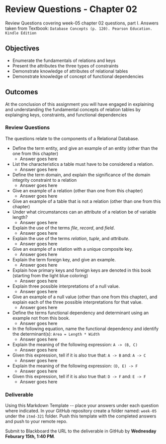 # Review Questions - Chapter 02

Review Questions covering week-05 chapter 02 questions, part I.  Answers taken from Textbook: `Database Concepts (p. 120). Pearson Education. Kindle Edition` 

## Objectives

* Enumerate the fundamentals of relations and keys
* Present the attributes the three types of constraints
* Demonstrate knowledge of attributes of relational tables
* Demonstrate knowledge of concept of functional dependencies

## Outcomes

At the conclusion of this assignment you will have engaged in explaining and understanding the fundamental concepts of relation tables by explainging keys, constraints, and functional dependencies

### Review Questions

The questions relate to the components of a Relational Database.


* Define the term entity, and give an example of an entity (other than the one from  this chapter)
  * Answer goes here
* List the characteristics a table must have to be considered a relation. 
  * Answer goes here
* Define the  term domain, and explain the significance of the domain integrity constraint to a relation
  * Answer goes here
* Give an example of a relation (other than one from this chapter)
  * Answer goes here
* Give an example of a table that is not a relation (other than one from this chapter)
* Under what circumstances can an attribute of a relation be of variable length?
  * Answer goes here
* Explain the use of the terms *file*, *record*, and *field*.  
  * Answer goes here
* Explain the use of the terms *relation*, *tuple*, and *attribute*.  
  * Answer goes here
* Give an example of a relation with a unique composite key. 
  * Answer goes here
* Explain the term foreign key, and give an example.
  * Answer goes here
* Explain how primary keys and foreign keys are denoted in this book (starting from the light blue coloring) 
  * Answer goes here
* Explain three possible interpretations of a null value.
  * Answer goes here  
* Give an example of a null value (other than one from this chapter), and explain  each of the three possible interpretations for that value.
  * Answer goes here 
* Define the terms functional dependency and determinant using an example not from this book.
  * Answer goes here
* In the following equation, name the functional dependency and identify the determinant(s):  `Area = Length * Width` 
  * Answer goes here 
* Explain the meaning of the following expression:  `A -> (B, C)`  
  * Answer goes here
* Given this expression, tell if it is also true that:  `A -> B`  and:  `A -> C`  
  * Answer goes here
* Explain the meaning of the following expression:  `(D, E) -> F`  
  * Answer goes here
* Given this expression, tell if it is also true that:  `D -> F`  and:  `E -> F` 
  * Answer goes here

### Deliverable

Using this Markdown Template -- place your answers under each question where indicated.  In your GitHub repository create a folder named: `week-05` under the `itmd-321` folder. Push this template with the completed answers and push to your remote repo.

Submit to Blackboard the URL to the deliverable in GitHub by **Wednesday Feburary 15th, 1:40 PM**.
